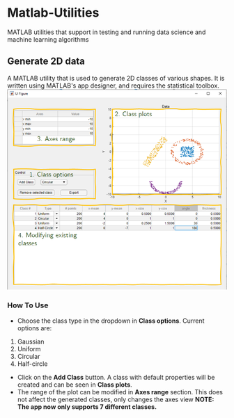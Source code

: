 # Matlab-Utilities
 MATLAB utilities that support in testing and running data science and machine learning algorithms
## Generate 2D data
A MATLAB utility that is used to generate 2D classes of various shapes. It is written using MATLAB's app designer, and requires the statistical toolbox.
![Generate 2D Data app](Images/im_gen2d_1.png)
### How To Use
* Choose the class type in the dropdown in __Class options__. Current options are:
1. Gaussian
2. Uniform
3. Circular
4. Half-circle
* Click on the __Add Class__ button. A class with default properties will be created and can be seen in __Class plots__.
* The range of the plot can be modified in __Axes range__ section. This does not affect the generated classes, only changes the axes view
__NOTE: The app now only supports 7 different classes.__
